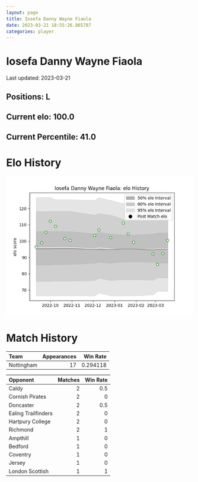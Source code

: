 ```yaml
---  
layout: page  
title: Iosefa Danny Wayne Fiaola  
date: 2023-03-21 18:55:26.865787  
categories: player  
---
```

# Iosefa Danny Wayne Fiaola


Last updated: 2023-03-21
## Positions: L

## Current elo: 100.0

## Current Percentile: 41.0

# Elo History


![elo history](history_IosefaDannyWayneFiaola.png)
# Match History


| Team       |   Appearances |   Win Rate |
|:-----------|--------------:|-----------:|
| Nottingham |            17 |   0.294118 |

| Opponent            |   Matches |   Win Rate |
|:--------------------|----------:|-----------:|
| Caldy               |         2 |        0.5 |
| Cornish Pirates     |         2 |        0   |
| Doncaster           |         2 |        0.5 |
| Ealing Trailfinders |         2 |        0   |
| Hartpury College    |         2 |        0   |
| Richmond            |         2 |        1   |
| Ampthill            |         1 |        0   |
| Bedford             |         1 |        0   |
| Coventry            |         1 |        0   |
| Jersey              |         1 |        0   |
| London Scottish     |         1 |        1   |